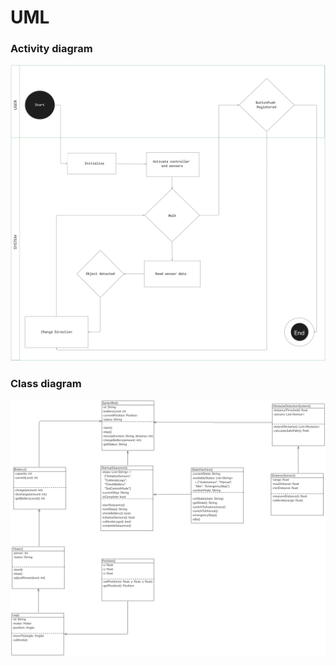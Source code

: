 # UML

### Activity diagram

![activity diagram](https://github.com/martintara/creepy/blob/main/uml/activity%20diagram%20v02.jpg)

### Class diagram

![class diagram](https://github.com/martintara/creepy/blob/main/uml/class%20diagram%20v01.png)

